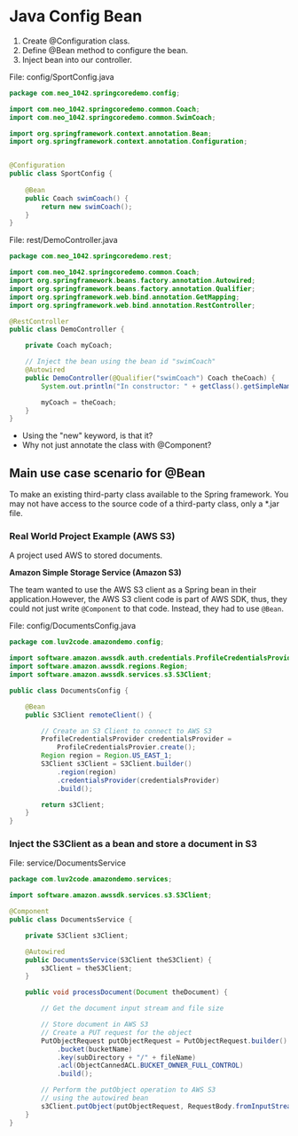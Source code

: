 # Java Config Bean

1. Create @Configuration class.
2. Define @Bean method to configure the bean.
3. Inject bean into our controller.

File: config/SportConfig.java
```java
package com.neo_1042.springcoredemo.config;

import com.neo_1042.springcoredemo.common.Coach;
import com.neo_1042.springcoredemo.common.SwimCoach;

import org.springframework.context.annotation.Bean;
import org.springframework.context.annotation.Configuration;


@Configuration
public class SportConfig {
    
    @Bean
    public Coach swimCoach() {
        return new swimCoach();
    }
}
```

File: rest/DemoController.java
```java
package com.neo_1042.springcoredemo.rest;

import com.neo_1042.springcoredemo.common.Coach;
import org.springframework.beans.factory.annotation.Autowired;
import org.springframework.beans.factory.annotation.Qualifier;
import org.springframework.web.bind.annotation.GetMapping;
import org.springframework.web.bind.annotation.RestController;

@RestController
public class DemoController {

    private Coach myCoach;

    // Inject the bean using the bean id "swimCoach"
    @Autowired
    public DemoController(@Qualifier("swimCoach") Coach theCoach) {
        System.out.println("In constructor: " + getClass().getSimpleName());

        myCoach = theCoach;
    }
}
```

- Using the "new" keyword, is that it?
- Why not just annotate the class with @Component?

## Main use case scenario for @Bean

To make an existing third-party class available to the
Spring framework. You may not have access to the source
code of a third-party class, only a *.jar file.

### Real World Project Example (AWS S3)

A project used AWS to stored documents.

**Amazon Simple Storage Service (Amazon S3)**

The team wanted to use the AWS S3 client as a Spring bean
in their application.However, the AWS S3 client code is 
part of AWS SDK, thus, they could
not just write ```@Component``` to that code. Instead,
they had to use ```@Bean```.

File: config/DocumentsConfig.java
```java
package com.luv2code.amazondemo.config;

import software.amazon.awssdk.auth.credentials.ProfileCredentialsProvider;
import software.amazon.awssdk.regions.Region;
import software.amazon.awssdk.services.s3.S3Client;

public class DocumentsConfig {

    @Bean
    public S3Client remoteClient() {

        // Create an S3 Client to connect to AWS S3
        ProfileCredentialsProvider credentialsProvider =
            ProfileCredentialsProvier.create();
        Region region = Region.US_EAST_1;
        S3Client s3Client = S3Client.builder()
            .region(region)
            .credentialsProvider(credentialsProvider)
            .build();

        return s3Client;
    }
}
```

### Inject the S3Client as a bean and store a document in S3

File: service/DocumentsService
```java
package com.luv2code.amazondemo.services;

import software.amazon.awssdk.services.s3.S3Client;

@Component
public class DocumentsService {

    private S3Client s3Client;

    @Autowired
    public DocumentsService(S3Client theS3Client) {
        s3Client = theS3Client;
    }

    public void processDocument(Document theDocument) {

        // Get the document input stream and file size

        // Store document in AWS S3
        // Create a PUT request for the object
        PutObjectRequest putObjectRequest = PutObjectRequest.builder()
            .bucket(bucketName)
            .key(subDirectory + "/" + fileName)
            .acl(ObjectCannedACL.BUCKET_OWNER_FULL_CONTROL)
            .build();

        // Perform the putObject operation to AWS S3
        // using the autowired bean
        s3Client.putObject(putObjectRequest, RequestBody.fromInputStream(fileInputStream, contentLength));
    }
}
```